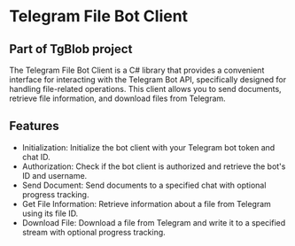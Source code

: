 # Telegram File Bot Client
## Part of TgBlob project
The Telegram File Bot Client is a C# library that provides a convenient interface for interacting with the Telegram Bot API, specifically designed for handling file-related operations. This client allows you to send documents, retrieve file information, and download files from Telegram.

## Features
- Initialization: Initialize the bot client with your Telegram bot token and chat ID.
- Authorization: Check if the bot client is authorized and retrieve the bot's ID and username.
- Send Document: Send documents to a specified chat with optional progress tracking.
- Get File Information: Retrieve information about a file from Telegram using its file ID.
- Download File: Download a file from Telegram and write it to a specified stream with optional progress tracking.
